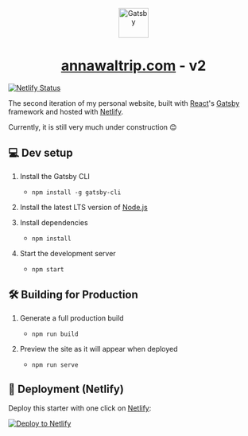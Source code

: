 <p align="center">
  <a href="https://www.gatsbyjs.com/?utm_source=starter&utm_medium=readme&utm_campaign=minimal-starter-ts">
    <img alt="Gatsby" src="https://www.gatsbyjs.com/Gatsby-Monogram.svg" width="60" />
  </a>
</p>
<h1 align="center">
  <a href="awaltrip.netlify.com">annawaltrip.com</a> - v2
</h1>
<p>
  <a href="https://app.netlify.com/sites/awaltrip/deploys" target="_blank">
    <img src="https://api.netlify.com/api/v1/badges/1963b488-7b78-48c9-9e2d-6fb5e47ab3af/deploy-status" alt="Netlify Status" />
  </a>
</p>
<p>
  The second iteration of my personal website, built with <a href="https://react.dev/learn/start-a-new-react-project" target="_blank">React</a>'s <a href="https://www.gatsbyjs.org/" target="_blank">Gatsby</a> framework and hosted with <a href="https://www.netlify.com/" target="_blank">Netlify</a>.
</p>
<p>
  Currently, it is still very much under construction 😊
</p>

## 💻 Dev setup

1. Install the Gatsby CLI
    - `npm install -g gatsby-cli`

2. Install the latest LTS version of [Node.js](https://nodejs.org/en/download/)

3. Install dependencies
    - `npm install`

4. Start the development server
    - `npm start`

## 🛠 Building for Production

1. Generate a full production build
    - `npm run build`

2. Preview the site as it will appear when deployed
    - `npm run serve`

## 🚀 Deployment (Netlify)

Deploy this starter with one click on [Netlify](https://app.netlify.com/signup):

[<img src="https://www.netlify.com/img/deploy/button.svg" alt="Deploy to Netlify" />](https://app.netlify.com/start/deploy?repository=https://github.com/gatsbyjs/gatsby-starter-minimal-ts)
